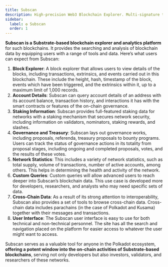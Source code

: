 ```yaml
---
title: Subscan
description: High-precision Web3 Blockchain Explorer. Multi-signature tool, account format transform tool, analysis charts...
sidebar:
  label: ✪ Subscan
  order: 1
---
```

**Subscan is a Substrate-based blockchain explorer and analytics platform** for such blockchains. It provides the searching and analysis of blockchain data by equipping users with a range of tools and data. Here’s what users can expect from Subscan:

1. **Block Explorer**: A block explorer that allows users to view details of the blocks, including transactions, extrinsics, and events carried out in this blockchain. These include the height, hash, timestamp of the block, events which have been triggered, and the extrinsics within it, up to a maximum limit of 1,000 records.
2. **Account Details**: Subscan can query account details of an address with its account balance, transaction history, and interactions it has with the smart contracts or features of the on-chain governance.
3. **Staking Information**: Subscan provides full-featured staking data for networks with a staking mechanism that secures network security, including information on validators, nominators, staking rewards, and slashes.
4. **Governance and Treasury**: Subscan lays out governance works, including proposals, referenda, treasury proposals to bounty programs. Users can track the status of governance actions in its totality from proposal stages, including ongoing and completed proposals, votes, and the results of these votes.
5. **Network Statistics**: This includes a variety of network statistics, such as total supply, volume of transactions, number of active accounts, among others. This helps in determining the health and activity of the network.
6. **Custom Queries**: Custom queries will allow advanced users to reach deeper into Subscan’s blockchain data. This use case is developed more for developers, researchers, and analysts who may need specific sets of data.
7. **Cross-Chain Data**: As a result of its strong attention to interoperability, Subscan also provides a set of tools to browse cross-chain data. Cross-chain data includes parachains (in the case of Polkadot and Kusama) together with their messages and transactions.
8. **User Interface**: The Subscan user interface is easy to use for both technical and non-technical personnel. The site has all the search and navigation placed on the platform for easier access to whatever the user might want to access.

Subscan serves as a valuable tool for anyone in the Polkadot ecosystem, **offering a potent window into the on-chain activities of Substrate-based blockchains**, serving not only developers but also investors, validators, and researchers of these networks.
